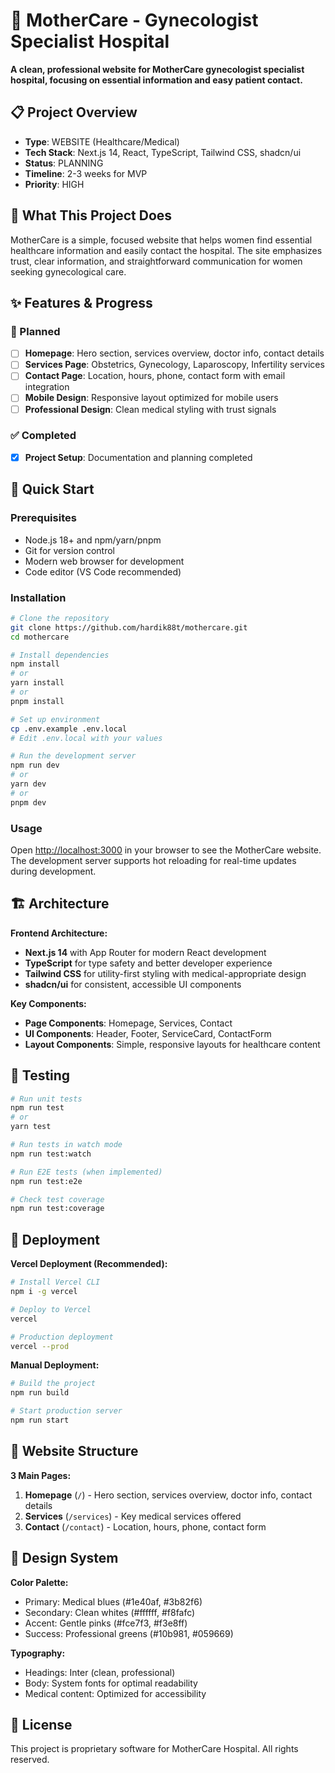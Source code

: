 # 🏥 MotherCare - Gynecologist Specialist Hospital

**A clean, professional website for MotherCare gynecologist specialist hospital, focusing on essential information and easy patient contact.**

## 📋 Project Overview

- **Type**: WEBSITE (Healthcare/Medical)
- **Tech Stack**: Next.js 14, React, TypeScript, Tailwind CSS, shadcn/ui
- **Status**: PLANNING
- **Timeline**: 2-3 weeks for MVP
- **Priority**: HIGH

## 🎯 What This Project Does

MotherCare is a simple, focused website that helps women find essential healthcare information and easily contact the hospital. The site emphasizes trust, clear information, and straightforward communication for women seeking gynecological care.

## ✨ Features & Progress

### 🚧 Planned
- [ ] **Homepage**: Hero section, services overview, doctor info, contact details
- [ ] **Services Page**: Obstetrics, Gynecology, Laparoscopy, Infertility services
- [ ] **Contact Page**: Location, hours, phone, contact form with email integration
- [ ] **Mobile Design**: Responsive layout optimized for mobile users
- [ ] **Professional Design**: Clean medical styling with trust signals

### ✅ Completed
- [x] **Project Setup**: Documentation and planning completed

## 🚀 Quick Start

### Prerequisites
- Node.js 18+ and npm/yarn/pnpm
- Git for version control
- Modern web browser for development
- Code editor (VS Code recommended)

### Installation
```bash
# Clone the repository
git clone https://github.com/hardik88t/mothercare.git
cd mothercare

# Install dependencies
npm install
# or
yarn install
# or
pnpm install

# Set up environment
cp .env.example .env.local
# Edit .env.local with your values

# Run the development server
npm run dev
# or
yarn dev
# or
pnpm dev
```

### Usage
Open [http://localhost:3000](http://localhost:3000) in your browser to see the MotherCare website. The development server supports hot reloading for real-time updates during development.

## 🏗️ Architecture

**Frontend Architecture:**
- **Next.js 14** with App Router for modern React development
- **TypeScript** for type safety and better developer experience
- **Tailwind CSS** for utility-first styling with medical-appropriate design
- **shadcn/ui** for consistent, accessible UI components

**Key Components:**
- **Page Components**: Homepage, Services, Contact
- **UI Components**: Header, Footer, ServiceCard, ContactForm
- **Layout Components**: Simple, responsive layouts for healthcare content

## 🧪 Testing

```bash
# Run unit tests
npm run test
# or
yarn test

# Run tests in watch mode
npm run test:watch

# Run E2E tests (when implemented)
npm run test:e2e

# Check test coverage
npm run test:coverage
```

## 🚀 Deployment

**Vercel Deployment (Recommended):**
```bash
# Install Vercel CLI
npm i -g vercel

# Deploy to Vercel
vercel

# Production deployment
vercel --prod
```

**Manual Deployment:**
```bash
# Build the project
npm run build

# Start production server
npm run start
```

## 🏥 Website Structure

**3 Main Pages:**
1. **Homepage** (`/`) - Hero section, services overview, doctor info, contact details
2. **Services** (`/services`) - Key medical services offered
3. **Contact** (`/contact`) - Location, hours, phone, contact form

## 🎨 Design System

**Color Palette:**
- Primary: Medical blues (#1e40af, #3b82f6)
- Secondary: Clean whites (#ffffff, #f8fafc)
- Accent: Gentle pinks (#fce7f3, #f3e8ff)
- Success: Professional greens (#10b981, #059669)

**Typography:**
- Headings: Inter (clean, professional)
- Body: System fonts for optimal readability
- Medical content: Optimized for accessibility

## 📄 License

This project is proprietary software for MotherCare Hospital. All rights reserved.


